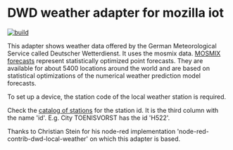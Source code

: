# DWD weather adapter for mozilla iot

[![build](https://github.com/holger-dunst/dwd-adapter/workflows/Build/badge.svg)](https://github.com/holger-dunst/dwd-adapter/actions?query=workflow:Build)

This adapter shows weather data offered by the German Meteorological Service called Deutscher Wetterdienst.
It uses the mosmix data. [MOSMIX forecasts](https://www.dwd.de/EN/ourservices/met_application_mosmix/met_application_mosmix.html) represent statistically optimized point forecasts. 
They are available for about 5400 locations around the world and are based on statistical optimizations of the numerical weather prediction model forecasts.

To set up a device, the station code of the local weather station is required.

Check the [catalog of stations](https://www.dwd.de/DE/leistungen/met_verfahren_mosmix/mosmix_stationskatalog.html)
for the station id. It is the third column with the name 'id'. E.g. City TOENISVORST has the id 'H522'.

Thanks to Christian Stein for his node-red implementation 'node-red-contrib-dwd-local-weather' on which this adapter is based.
